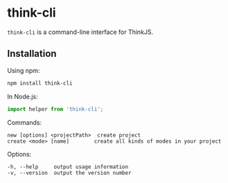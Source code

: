 # think-cli


`think-cli` is a command-line interface for ThinkJS.

## Installation

Using npm:

```sh
npm install think-cli
```

In Node.js:

```js
import helper from 'think-cli';

```
Commands:

    new [options] <projectPath>  create project
    create <mode> [name]        create all kinds of modes in your project

  Options:

    -h, --help     output usage information
    -v, --version  output the version number


